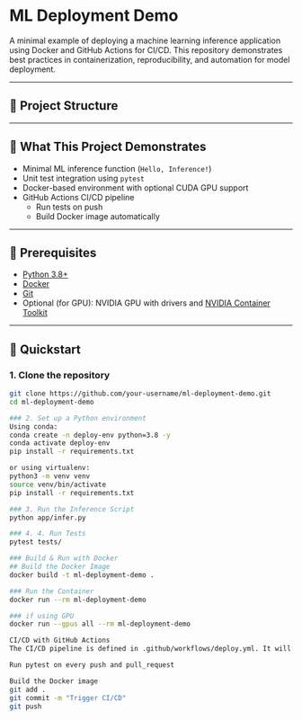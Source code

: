 # ML Deployment Demo

A minimal example of deploying a machine learning inference application using Docker and GitHub Actions for CI/CD. 
This repository demonstrates best practices in containerization, reproducibility, and automation for model deployment.

---

## 📁 Project Structure

---

## 🧪 What This Project Demonstrates

- Minimal ML inference function (`Hello, Inference!`)
- Unit test integration using `pytest`
- Docker-based environment with optional CUDA GPU support
- GitHub Actions CI/CD pipeline
  - Run tests on push
  - Build Docker image automatically

---

## 🔧 Prerequisites

- [Python 3.8+](https://www.python.org/)
- [Docker](https://www.docker.com/)
- [Git](https://git-scm.com/)
- Optional (for GPU): NVIDIA GPU with drivers and [NVIDIA Container Toolkit](https://docs.nvidia.com/datacenter/cloud-native/container-toolkit/install-guide.html)

---

## 🚀 Quickstart

### 1. Clone the repository

```bash
git clone https://github.com/your-username/ml-deployment-demo.git
cd ml-deployment-demo

### 2. Set up a Python environment
Using conda:
conda create -n deploy-env python=3.8 -y
conda activate deploy-env
pip install -r requirements.txt

or using virtualenv:
python3 -m venv venv
source venv/bin/activate
pip install -r requirements.txt

### 3. Run the Inference Script
python app/infer.py

### 4. 4. Run Tests
pytest tests/

### Build & Run with Docker
## Build the Docker Image
docker build -t ml-deployment-demo .

### Run the Container
docker run --rm ml-deployment-demo

### if using GPU
docker run --gpus all --rm ml-deployment-demo

CI/CD with GitHub Actions
The CI/CD pipeline is defined in .github/workflows/deploy.yml. It will:

Run pytest on every push and pull_request

Build the Docker image
git add .
git commit -m "Trigger CI/CD"
git push


